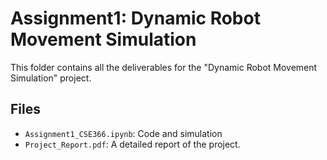 # Assignment1: Dynamic Robot Movement Simulation

This folder contains all the deliverables for the "Dynamic Robot Movement Simulation" project.

## Files
- `Assignment1_CSE366.ipynb`: Code and simulation
- `Project_Report.pdf`: A detailed report of the project. 
